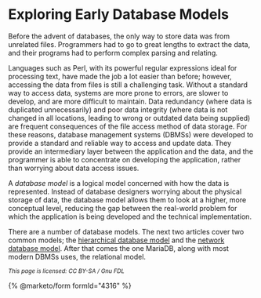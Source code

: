 
# Exploring Early Database Models

Before the advent of databases, the only way to store data was from unrelated files. Programmers had to go to great lengths to extract the data, and their programs had to perform complex parsing and relating.


Languages such as Perl, with its powerful regular expressions ideal for processing text, have made the job a lot easier than before; however, accessing the data from files is still a challenging task. Without a standard way to access data, systems are more prone to errors, are slower to develop, and are more difficult to maintain. Data redundancy (where data is duplicated unnecessarily) and poor data integrity (where data is not changed in all locations, leading to wrong or outdated data being supplied) are frequent consequences of the file access method of data storage. For these reasons, database management systems (DBMSs) were developed to provide a standard and reliable way to access and update data. They provide an intermediary layer between the application and the data, and the programmer is able to concentrate on developing the application, rather than worrying about data access issues.


A *database model* is a logical model concerned with how the data is represented. Instead of database designers worrying about the physical storage of data, the database model allows them to look at a higher, more conceptual level, reducing the gap between the real-world problem for which the application is being developed and the technical implementation.


There are a number of database models. The next two articles cover two common models; the [hierarchical database model](understanding-the-hierarchical-database-model.md) and the [network database model](understanding-the-network-database-model.md). After that comes the one MariaDB, along with most modern DBMSs uses, the relational model.


<sub>_This page is licensed: CC BY-SA / Gnu FDL_</sub>


{% @marketo/form formId="4316" %}
